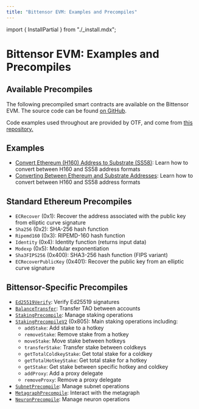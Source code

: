 ```yaml
---
title: "Bittensor EVM: Examples and Precompiles"
---
```


import { InstallPartial } from "./_install.mdx";

# Bittensor EVM: Examples and Precompiles

## Available Precompiles

The following precompiled smart contracts are available on the Bittensor EVM.
The source code can be found [on GitHub](https://github.com/opentensor/subtensor/blob/main/precompiles).

Code examples used throughout are provided by OTF, and come from [this repository.](https://github.com/opentensor/evm-bittensor/tree/main/examples)

<InstallPartial />


## Examples

- [Convert Ethereum (H160) Address to Substrate (SS58)](./convert-h160-to-ss58): Learn how to convert between H160 and SS58 address formats
- [Converting Between Ethereum and Substrate Addresses](./convert-h160-to-ss58): Learn how to convert between H160 and SS58 address formats

## Standard Ethereum Precompiles

- `ECRecover` (0x1): Recover the address associated with the public key from elliptic curve signature
- `Sha256` (0x2): SHA-256 hash function
- `Ripemd160` (0x3): RIPEMD-160 hash function
- `Identity` (0x4): Identity function (returns input data)
- `Modexp` (0x5): Modular exponentiation
- `Sha3FIPS256` (0x400): SHA3-256 hash function (FIPS variant)
- `ECRecoverPublicKey` (0x401): Recover the public key from an elliptic curve signature

## Bittensor-Specific Precompiles

- [`Ed25519Verify`](./ed25519-verify-precompile.md): Verify Ed25519 signatures
- [`BalanceTransfer`](./transfer-between-two-h160-accounts.md): Transfer TAO between accounts
- [`StakingPrecompile`](./staking-precompile.md): Manage staking operations
- [`StakingPrecompileV2`](./staking-precompile.md) (0x805): Main staking operations including:
  - `addStake`: Add stake to a hotkey
  - `removeStake`: Remove stake from a hotkey
  - `moveStake`: Move stake between hotkeys
  - `transferStake`: Transfer stake between coldkeys
  - `getTotalColdkeyStake`: Get total stake for a coldkey
  - `getTotalHotkeyStake`: Get total stake for a hotkey
  - `getStake`: Get stake between specific hotkey and coldkey
  - `addProxy`: Add a proxy delegate
  - `removeProxy`: Remove a proxy delegate
- [`SubnetPrecompile`](./subnet-precompile.md): Manage subnet operations
- [`MetagraphPrecompile`](./metagraph-precompile.md): Interact with the metagraph
- [`NeuronPrecompile`](./neuron-precompile.md): Manage neuron operations

